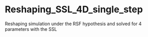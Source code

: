 # Reshaping_SSL_4D_single_step
Reshaping simulation under the RSF hypothesis and solved for 4 parameters with the SSL

